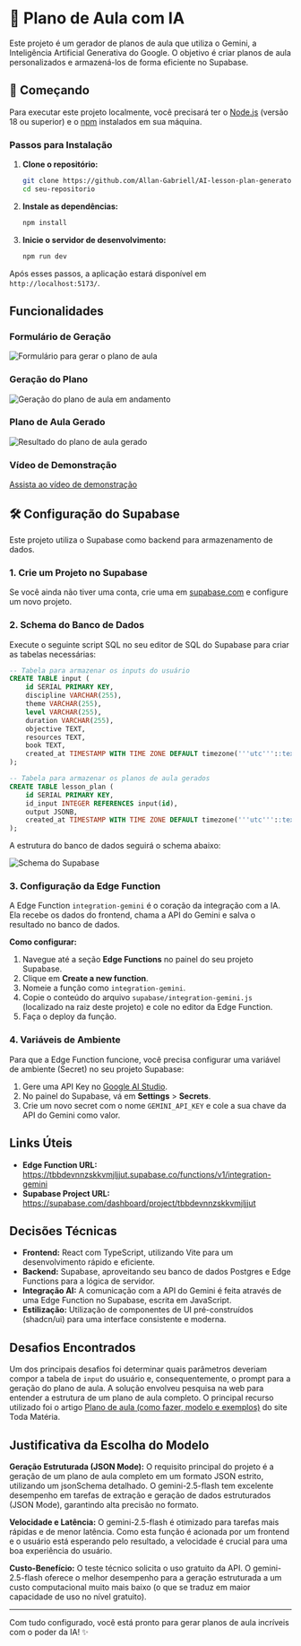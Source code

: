 # 🤖 Plano de Aula com IA

Este projeto é um gerador de planos de aula que utiliza o Gemini, a Inteligência Artificial Generativa do Google. O objetivo é criar planos de aula personalizados e armazená-los de forma eficiente no Supabase.

## 🚀 Começando

Para executar este projeto localmente, você precisará ter o [Node.js](https://nodejs.org/) (versão 18 ou superior) e o [npm](https://www.npmjs.com/) instalados em sua máquina.

### Passos para Instalação

1.  **Clone o repositório:**

    ```bash
    git clone https://github.com/Allan-Gabriell/AI-lesson-plan-generator.git
    cd seu-repositorio
    ```

2.  **Instale as dependências:**

    ```bash
    npm install
    ```

3.  **Inicie o servidor de desenvolvimento:**

    ```bash
    npm run dev
    ```

Após esses passos, a aplicação estará disponível em `http://localhost:5173/`.

## Funcionalidades

### Formulário de Geração

![Formulário para gerar o plano de aula](src/assets/Captura%20de%20tela%20de%202025-10-21%2021-31-24.png)

### Geração do Plano

![Geração do plano de aula em andamento](src/assets/Captura%20de%20tela%20de%202025-10-21%2021-32-29.png)

### Plano de Aula Gerado

![Resultado do plano de aula gerado](src/assets/Captura%20de%20tela%20de%202025-10-21%2021-33-08.png)

### Vídeo de Demonstração

[Assista ao vídeo de demonstração](src/assets/Design%20sem%20nome%20(1).mp4)

## 🛠️ Configuração do Supabase

Este projeto utiliza o Supabase como backend para armazenamento de dados.

### 1. Crie um Projeto no Supabase

Se você ainda não tiver uma conta, crie uma em [supabase.com](https://supabase.com/) e configure um novo projeto.

### 2. Schema do Banco de Dados

Execute o seguinte script SQL no seu editor de SQL do Supabase para criar as tabelas necessárias:

```sql
-- Tabela para armazenar os inputs do usuário
CREATE TABLE input (
    id SERIAL PRIMARY KEY,
    discipline VARCHAR(255),
    theme VARCHAR(255),
    level VARCHAR(255),
    duration VARCHAR(255),
    objective TEXT,
    resources TEXT,
    book TEXT,
    created_at TIMESTAMP WITH TIME ZONE DEFAULT timezone('''utc'''::text, now()) NOT NULL
);

-- Tabela para armazenar os planos de aula gerados
CREATE TABLE lesson_plan (
    id SERIAL PRIMARY KEY,
    id_input INTEGER REFERENCES input(id),
    output JSONB,
    created_at TIMESTAMP WITH TIME ZONE DEFAULT timezone('''utc'''::text, now()) NOT NULL
);
```

A estrutura do banco de dados seguirá o schema abaixo:

![Schema do Supabase](src/assets/supabase-schema-tbbdevnnzskkvmjljjut.png)

### 3. Configuração da Edge Function

A Edge Function `integration-gemini` é o coração da integração com a IA. Ela recebe os dados do frontend, chama a API do Gemini e salva o resultado no banco de dados.

**Como configurar:**

1.  Navegue até a seção **Edge Functions** no painel do seu projeto Supabase.
2.  Clique em **Create a new function**.
3.  Nomeie a função como `integration-gemini`.
4.  Copie o conteúdo do arquivo `supabase/integration-gemini.js` (localizado na raiz deste projeto) e cole no editor da Edge Function.
5.  Faça o deploy da função.

### 4. Variáveis de Ambiente

Para que a Edge Function funcione, você precisa configurar uma variável de ambiente (Secret) no seu projeto Supabase:

1.  Gere uma API Key no [Google AI Studio](https://aistudio.google.com/).
2.  No painel do Supabase, vá em **Settings** > **Secrets**.
3.  Crie um novo secret com o nome `GEMINI_API_KEY` e cole a sua chave da API do Gemini como valor.

## Links Úteis

- **Edge Function URL:** https://tbbdevnnzskkvmjljjut.supabase.co/functions/v1/integration-gemini
- **Supabase Project URL:** https://supabase.com/dashboard/project/tbbdevnnzskkvmjljjut

## Decisões Técnicas

- **Frontend:** React com TypeScript, utilizando Vite para um desenvolvimento rápido e eficiente.
- **Backend:** Supabase, aproveitando seu banco de dados Postgres e Edge Functions para a lógica de servidor.
- **Integração AI:** A comunicação com a API do Gemini é feita através de uma Edge Function no Supabase, escrita em JavaScript.
- **Estilização:** Utilização de componentes de UI pré-construídos (shadcn/ui) para uma interface consistente e moderna.

## Desafios Encontrados

Um dos principais desafios foi determinar quais parâmetros deveriam compor a tabela de `input` do usuário e, consequentemente, o prompt para a geração do plano de aula. A solução envolveu pesquisa na web para entender a estrutura de um plano de aula completo. O principal recurso utilizado foi o artigo [Plano de aula (como fazer, modelo e exemplos)](https://www.todamateria.com.br/plano-de-aula/) do site Toda Matéria.

## Justificativa da Escolha do Modelo

**Geração Estruturada (JSON Mode):** O requisito principal do projeto é a geração de um plano de aula completo em um formato JSON estrito, utilizando um jsonSchema detalhado. O gemini-2.5-flash tem excelente desempenho em tarefas de extração e geração de dados estruturados (JSON Mode), garantindo alta precisão no formato.

**Velocidade e Latência:** O gemini-2.5-flash é otimizado para tarefas mais rápidas e de menor latência. Como esta função é acionada por um frontend e o usuário está esperando pelo resultado, a velocidade é crucial para uma boa experiência do usuário.

**Custo-Benefício:** O teste técnico solicita o uso gratuito da API. O gemini-2.5-flash oferece o melhor desempenho para a geração estruturada a um custo computacional muito mais baixo (o que se traduz em maior capacidade de uso no nível gratuito).

---

Com tudo configurado, você está pronto para gerar planos de aula incríveis com o poder da IA! ✨